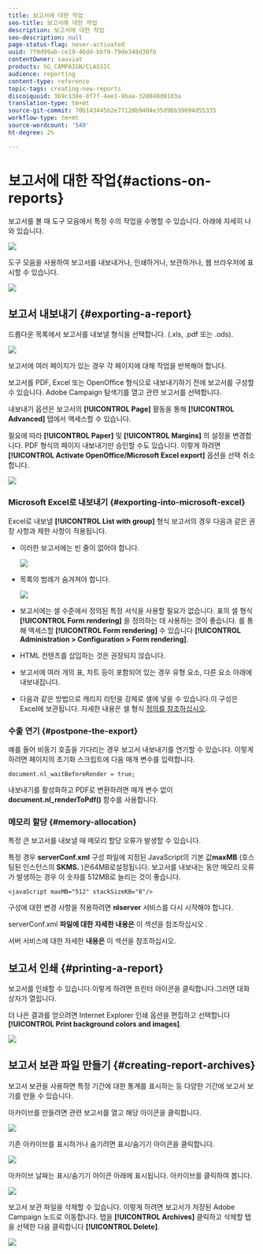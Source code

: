 ```yaml
---
title: 보고서에 대한 작업
seo-title: 보고서에 대한 작업
description: 보고서에 대한 작업
seo-description: null
page-status-flag: never-activated
uuid: 7f9d99ab-ce19-46dd-bbf0-79de348d38fb
contentOwner: sauviat
products: SG_CAMPAIGN/CLASSIC
audience: reporting
content-type: reference
topic-tags: creating-new-reports
discoiquuid: 3b9c138e-8f7f-4ee1-9baa-328848d01d3a
translation-type: tm+mt
source-git-commit: 70b143445b2e77128b9404e35d96b39694d55335
workflow-type: tm+mt
source-wordcount: '549'
ht-degree: 2%

---
```



# 보고서에 대한 작업{#actions-on-reports}

보고서를 볼 때 도구 모음에서 특정 수의 작업을 수행할 수 있습니다. 아래에 자세히 나와 있습니다.

![](assets/s_ncs_advuser_report_wizard_2.png)

도구 모음을 사용하여 보고서를 내보내거나, 인쇄하거나, 보관하거나, 웹 브라우저에 표시할 수 있습니다.

![](assets/s_ncs_advuser_report_wizard_04.png)

## 보고서 내보내기 {#exporting-a-report}

드롭다운 목록에서 보고서를 내보낼 형식을 선택합니다. (.xls, .pdf 또는 .ods).

![](assets/s_ncs_advuser_report_wizard_06.png)

보고서에 여러 페이지가 있는 경우 각 페이지에 대해 작업을 반복해야 합니다.

보고서를 PDF, Excel 또는 OpenOffice 형식으로 내보내기하기 전에 보고서를 구성할 수 있습니다. Adobe Campaign 탐색기를 열고 관련 보고서를 선택합니다.

내보내기 옵션은 보고서의 **[!UICONTROL Page]** 활동을 통해 **[!UICONTROL Advanced]** 탭에서 액세스할 수 있습니다.

필요에 따라 **[!UICONTROL Paper]** 및 **[!UICONTROL Margins]** 의 설정을 변경합니다. PDF 형식의 페이지 내보내기만 승인할 수도 있습니다. 이렇게 하려면 **[!UICONTROL Activate OpenOffice/Microsoft Excel export]** 옵션을 선택 취소합니다.

![](assets/s_ncs_advuser_report_wizard_021.png)

### Microsoft Excel로 내보내기 {#exporting-into-microsoft-excel}

Excel로 내보낼 **[!UICONTROL List with group]** 형식 보고서의 경우 다음과 같은 권장 사항과 제한 사항이 적용됩니다.

* 이러한 보고서에는 빈 줄이 없어야 합니다.

   ![](assets/export_limitations_remove_empty_line.png)

* 목록의 범례가 숨겨져야 합니다.

   ![](assets/export_limitations_hide_label.png)

* 보고서에는 셀 수준에서 정의된 특정 서식을 사용할 필요가 없습니다. 표의 셀 형식 **[!UICONTROL Form rendering]** 을 정의하는 데 사용하는 것이 좋습니다. 를 통해 액세스할 **[!UICONTROL Form rendering]** 수 있습니다 **[!UICONTROL Administration > Configuration > Form rendering]**.
* HTML 컨텐츠를 삽입하는 것은 권장되지 않습니다.
* 보고서에 여러 개의 표, 차트 등이 포함되어 있는 경우 유형 요소, 다른 요소 아래에 내보내집니다.
* 다음과 같은 방법으로 캐리지 리턴을 강제로 셀에 넣을 수 있습니다.이 구성은 Excel에 보관됩니다. 자세한 내용은 셀 형식 [정의를 참조하십시오](../../reporting/using/creating-a-table.md#defining-cell-format).

### 수출 연기 {#postpone-the-export}

예를 들어 비동기 호출을 기다리는 경우 보고서 내보내기를 연기할 수 있습니다. 이렇게 하려면 페이지의 초기화 스크립트에 다음 매개 변수를 입력합니다.

```
document.nl_waitBeforeRender = true;
```

내보내기를 활성화하고 PDF로 변환하려면 매개 변수 없이 **document.nl_renderToPdf()** 함수를 사용합니다.

### 메모리 할당 {#memory-allocation}

특정 큰 보고서를 내보낼 때 메모리 할당 오류가 발생할 수 있습니다.

특정 경우 **serverConf.xml** 구성 파일에 지정된 JavaScript의 기본 값&#x200B;**maxMB** (호스팅된 인스턴스의 **SKMS.** )은64MB로설정됩니다. 보고서를 내보내는 동안 메모리 오류가 발생하는 경우 이 숫자를 512MB로 늘리는 것이 좋습니다.

```
<javaScript maxMB="512" stackSizeKB="8"/>
```

구성에 대한 변경 사항을 적용하려면 **nlserver** 서비스를 다시 시작해야 합니다.

serverConf.xml **파일에 대한 자세한 내용은** 이 섹션을 참조하십시오 [](../../production/using/configuration-principle.md).

서버 서비스에 대한 자세한 **내용은** 이 섹션을 [](../../production/using/administration.md)참조하십시오.

## 보고서 인쇄 {#printing-a-report}

보고서를 인쇄할 수 있습니다.이렇게 하려면 프린터 아이콘을 클릭합니다.그러면 대화 상자가 열립니다.

더 나은 결과를 얻으려면 Internet Explorer 인쇄 옵션을 편집하고 선택합니다 **[!UICONTROL Print background colors and images]**.

![](assets/s_ncs_advuser_report_print_options.png)

## 보고서 보관 파일 만들기 {#creating-report-archives}

보고서 보관을 사용하면 특정 기간에 대한 통계를 표시하는 등 다양한 기간에 보고서 보기를 만들 수 있습니다.

아카이브를 만들려면 관련 보고서를 열고 해당 아이콘을 클릭합니다.

![](assets/s_ncs_advuser_report_wizard_07.png)

기존 아카이브를 표시하거나 숨기려면 표시/숨기기 아이콘을 클릭합니다.

![](assets/s_ncs_advuser_report_history_06.png)

아카이브 날짜는 표시/숨기기 아이콘 아래에 표시됩니다. 아카이브를 클릭하여 봅니다.

![](assets/s_ncs_advuser_report_history_04.png)

보고서 보관 파일을 삭제할 수 있습니다. 이렇게 하려면 보고서가 저장된 Adobe Campaign 노드로 이동합니다. 탭을 **[!UICONTROL Archives]** 클릭하고 삭제할 탭을 선택한 다음 클릭합니다 **[!UICONTROL Delete]**.

![](assets/s_ncs_advuser_report_history_01.png)

